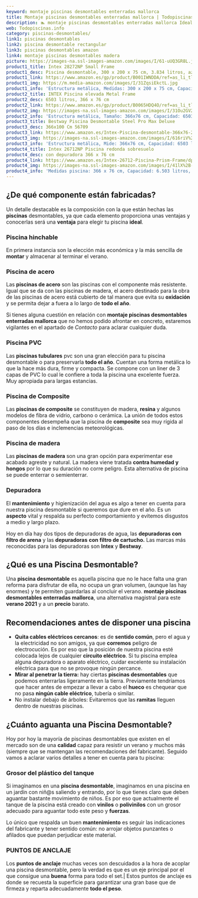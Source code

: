 ```yaml
---
keyword: montaje piscinas desmontables enterradas mallorca
title: Montaje piscinas desmontables enterradas mallorca | Todopiscinas.info
description: 🏊 montaje piscinas desmontables enterradas mallorca Ideales para este verano 2021. Aquí puedes comprar montaje piscinas desmontables enterradas mallorca y comparar con otras similares. No dejes escapar montaje piscinas desmontables enterradas mallorca a un precio realmente tentador.
web: Todopiscinas.info
category: piscinas-desmontables/
link1: piscinas desmontables
link2: piscina desmontable rectangular
link3: piscinas desmontables amazon
link4: montaje piscinas desmontables madera
picture: https://images-na.ssl-images-amazon.com/images/I/61-uUQ3GR8L.jpg
product1_title: Intex 28272NP Small Frame
product1_desc: Piscina desmontable, 300 x 200 x 75 cm, 3.834 litros, azul
product1_link: https://www.amazon.es/gp/product/B001IWNDDA/ref=as_li_tl?ie=UTF8&camp=3638&creative=24630&creativeASIN=B001IWNDDA&linkCode=as2&tag=todopiscinas0e-21&linkId=25b9d647487c889cb6ef56ed63f50ca1
product1_img: https://m.media-amazon.com/images/I/31ZqsiEkctL.jpg
product1_info: 'Estructura metálica, Medidas: 300 x 200 x 75 cm, Capacidad: 3.834 litros, Para 6 personas (+ 6 años), Fácil montaje, Forma rectangular'
product2_title: INTEX Piscina elevada Metal Frame
product2_desc: 6503 litros, 366 x 76 cm
product2_link: https://www.amazon.es/gp/product/B0065HDQ4O/ref=as_li_tl?ie=UTF8&camp=3638&creative=24630&creativeASIN=B0065HDQ4O&linkCode=as2&tag=todopiscinas0e-21&linkId=ed2430e3ba564d3527ee103df33ed7b3
product2_img: https://images-na.ssl-images-amazon.com/images/I/31Ou2GV2SAL.jpg
product2_info: 'Estructura metálica, Tamaño: 366x76 cm, Capacidad: 6503 litros, Forma circular, De 4 a 7 personas (+6 años)'
product3_title: Bestway Piscina Desmontable Steel Pro Max Deluxe
product3_desc: 366x100 Cm 56709
product3_link: https://www.amazon.es/Intex-Piscina-desmontable-366x76-28210NP/dp/B0065HDQ4O?__mk_es_ES=%C3%85M%C3%85%C5%BD%C3%95%C3%91&crid=25UQGV9HG2INI&dchild=1&keywords=piscinas+desmontables&qid=1615854176&sprefix=piscinas+dem%2Caps%2C201&sr=8-5&linkCode=ll1&tag=todopiscinas0e-21&linkId=34f200977c6cbaab1f3f4d9ac0e64755&language=es_ES&ref_=as_li_ss_tl
product3_img: https://images-na.ssl-images-amazon.com/images/I/616riV%2BiY3L.jpg
product3_info: 'Estructura metálica, Mide: 366x76 cm, Capacidad: 6503 litros, De 4 a 7 personas mayores de 6 años, Forma circular, Tecnología Super-Tough'
product4_title: Intex 26712NP Piscina redonda sobresuelo
product4_desc: con depuradora 366 x 76 cm
product4_link: https://www.amazon.es/Intex-26712-Piscina-Prism-Frame/dp/B07FB823GL?__mk_es_ES=%C3%85M%C3%85%C5%BD%C3%95%C3%91&dchild=1&keywords=piscinas+desmontables+con+depuradora&qid=1615936418&sr=8-5&linkCode=ll1&tag=todopiscinas0e-21&linkId=d98699de7830cd471766fa1daa36de34&language=es_ES&ref_=as_li_ss_tl
product4_img: https://images-na.ssl-images-amazon.com/images/I/41lX%2B-YpibL.jpg
product4_info: 'Medidas piscina: 366 x 76 cm, Capacidad: 6.503 litros, Incluye depuradora de cartucha A, Lona resistente triple capa'
---
```




## ¿De qué componente están fabricadas?

Un detalle destacable es la composición con la que están hechas las **piscinas** desmontables, ya que cada elemento proporciona unas ventajas y conocerlas  será una **ventaja** para elegir tu piscina **ideal**.


### Piscina hinchable

En primera instancia son la elección más económica y la más sencilla de **montar** y almacenar al terminar el verano.


### Piscina de acero

Las **piscinas de acero** son las piscinas con el componente más resistente. Igual que se da con las piscinas de madera, el acero destinado para la obra de las piscinas de acero está cubierto de tal manera que evita su **oxidación** y se permita dejar a fuera a lo largo de **todo el año**.

Si tienes alguna cuestión en relación con **montaje piscinas desmontables enterradas mallorca** que no hemos podido afrontar en concreto, estaremos vigilantes en el apartado de _Contacto_ para aclarar cualquier duda.


### Piscina  PVC

Las **piscinas tubulares** pvc son una gran elección para tu piscina desmontable o para preservarla **todo el año**. Cuentan una forma metálica lo que la hace más dura, firme y compacta. Se compone con un liner de 3 capas de PVC lo cual le confiere a toda la piscina una excelente fuerza. Muy apropiada para largas estancias.


### Piscina de Composite

Las **piscinas de composite** se constituyen de madera, **resina** y algunos modelos de fibra de vidrio, carbono o cerámica. La unión de todos estos componentes desempeña que la piscina de **composite** sea muy rígida al paso de los días e inclemencias meteorológicas.


### Piscina de madera

Las **piscinas de madera** son una gran opción para experimentar ese acabado agreste y natural. La madera viene tratada **contra humedad y hongos** por lo que su duración no corre peligro. Esta alternativa de piscina se puede enterrar o semienterrar.


### Depuradora

El **mantenimiento** y higienización del agua es algo a tener en cuenta para nuestra piscina desmontable si queremos que dure en el año. Es un **aspecto** vital y respalda su perfecto comportamiento y evitemos disgustos a medio y largo plazo.

Hoy en día hay dos tipos de depuradoras de agua, las **depuradoras con filtro de arena** y  las **depuradoras** **con filtro de cartucho.** Las marcas más reconocidas para las depuradoras son **Intex** y **Bestway**.
## ¿Qué es una Piscina Desmontable?

Una **piscina desmontable** es aquella piscina que no le hace falta una gran reforma para disfrutar de ella, no ocupa un gran volumen, (aunque las hay enormes) y te permiten guardarlas al concluir el verano.  **montaje piscinas desmontables enterradas mallorca**, una alternativa magistral para este **verano 2021** y a un **precio** barato.


## Recomendaciones antes de disponer una piscina



*   **Quita cables eléctricos cercanos**: es de **sentido común**, pero el agua y la electricidad no son amigos, ya que **corremos** peligro de electrocución. Es por eso que la posición de nuestra piscina esté colocada lejos de cualquier **circuito eléctrico**. Si tu piscina emplea alguna depuradora o aparato eléctrico, cuidar excelente su instalación eléctrica para que no se provoque ningún percance.
*   **Mirar al penetrar la tierra:** hay ciertas **piscinas desmontables** que podemos enterrarlas ligeramente en la tierra. Previamente tendríamos que hacer antes de empezar a llevar a cabo el **hueco** es chequear que no pasa **ningún cable eléctrico**, tubería o similar.
*   No instalar debajo de árboles: Evitaremos que las **ramitas** lleguen dentro de nuestras piscinas.

<external-banner></external-banner>


<stats-list :link1=link1 :link2=link2 :link3=link3 :link4=link4 :category=category></stats-list>


## ¿Cuánto aguanta una Piscina Desmontable?

Hoy por hoy la mayoría de piscinas desmontables que existen en el mercado son de una **calidad** capaz para resistir un verano y muchos más (siempre que se mantengan las recomendaciones del fabricante). Seguido vamos a aclarar varios detalles a tener en cuenta para tu piscina:


### Grosor del plástico del tanque

Si imaginamos en una **piscina desmontable**, imaginamos en una piscina en un jardín con niñ@s saliendo y entrando, por lo que tienes claro que deben aguantar bastante movimiento de niños. Es por eso que actualmente el tanque de la piscina está creado con **vinilos** o **polivinilos** con un grosor adecuado para aguantar todo este peso y **fuerzas**.

Lo único que respalda un	 buen **mantenimiento** es seguir las indicaciones del fabricante y tener sentido común: no arrojar objetos punzantes o afilados que puedan perjudicar este material.


### PUNTOS DE ANCLAJE

Los **puntos de anclaje** muchas veces son descuidados a la hora de acoplar una piscina desmontable, pero la verdad es que es un eje principal por el que consigue una **buena** forma para todo el set.| Estos puntos de anclaje es donde se recuesta la superficie para garantizar una gran base que de firmeza y reparta adecuadamente **todo el peso**.

<brand-panel :title=product1_title :desc=product1_desc :img=product1_img :link=product1_link></brand-panel>